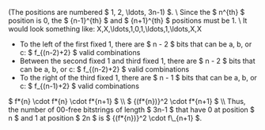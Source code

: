 (The positions are numbered $ 1, 2, \ldots, 3n-1) $. \\
Since the $ n^{th} $ position is 0, the $ {n-1}^{th} $ and $ {n+1}^{th} $ positions must be 1. \\
It would look something like: X,X,\ldots,1,0,1,\ldots,1,\ldots,X,X
<ul>
	<li> To the left of the first fixed 1, there are $ n - 2 $ bits that can be a, b, or c: $ f_{(n-2)+2} $ valid combinations
	<li> Between the second fixed 1 and third fixed 1, there are $ n - 2 $ bits that can be a, b, or c: $ f_{(n-2)+2} $ valid combinations
	<li> To the right of the third fixed 1, there are $ n - 1 $ bits that can be a, b, or c: $ f_{(n-1)+2} $ valid combinations
</ul>
$ f*{n} \cdot f*{n} \cdot f*{n+1} $ \\
$ {(f*{n})}^2 \cdot f*{n+1} $ \\
Thus, the number of 00-free bitstrings of length $ 3n-1 $ that have 0 at position $ n $ and 1 at position $ 2n $ is $ {(f*{n})}^2 \cdot f\_{n+1} $.
